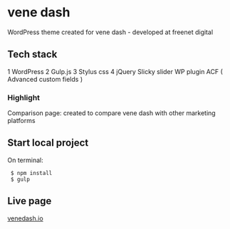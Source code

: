 # vene dash
   WordPress theme created for vene dash - developed at freenet digital
   
## Tech stack
1 WordPress 
2 Gulp.js
3 Stylus css
4 jQuery
Slicky slider
WP plugin ACF ( Advanced custom fields ) 
  
### Highlight
Comparison page: created to compare vene dash with other marketing platforms
   
## Start local project
On terminal:

     $ npm install
     $ gulp
     
## Live page
   [venedash.io](https://www.venedash.io "vene dash")
    
